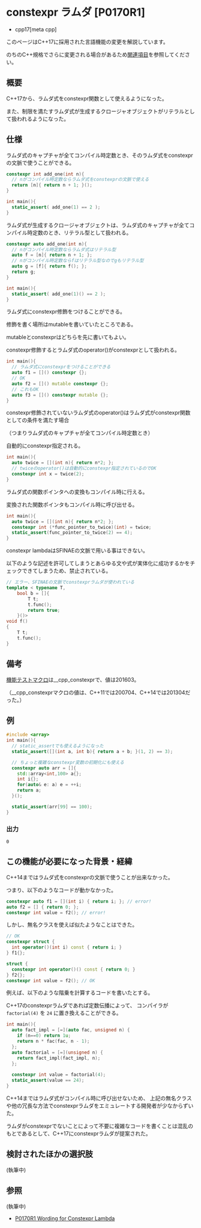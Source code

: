 # constexpr ラムダ [P0170R1]

* cpp17[meta cpp]

<!-- start lang caution -->

このページはC++17に採用された言語機能の変更を解説しています。

のちのC++規格でさらに変更される場合があるため[関連項目](#relative-page)を参照してください。

<!-- last lang caution -->

## 概要

C++17から、ラムダ式をconstexpr関数として使えるようになった。

また、制限を満たすラムダ式が生成するクロージャオブジェクトがリテラルとして扱われるようになった。

## 仕様

ラムダ式のキャプチャが全てコンパイル時定数とき、そのラムダ式をconstexprの文脈で使うことができる。

```cpp example
constexpr int add_one(int n){
  // nがコンパイル時定数ならラムダ式をconstexprの文脈で使える
  return [n]{ return n + 1; }();
}

int main(){
  static_assert( add_one(1) == 2 );
}
```

ラムダ式が生成するクロージャオブジェクトは、ラムダ式のキャプチャが全てコンパイル時定数のとき、リテラル型として扱われる。

```cpp example
constexpr auto add_one(int n){
  // nがコンパイル時定数ならラムダ式はリテラル型
  auto f = [n]{ return n + 1; };
  // nがコンパイル時定数ならfはリテラル型なのでgもリテラル型
  auto g = [f]{ return f(); };
  return g;
}

int main(){
  static_assert( add_one(1)() == 2 );
}
```

ラムダ式にconstexpr修飾をつけることができる。

修飾を書く場所はmutableを書いていたところである。

mutableとconstexprはどちらを先に書いてもよい。

constexpr修飾するとラムダ式のoperator()がconstexprとして扱われる。

```cpp example
int main(){
  // ラムダ式にconstexprをつけることができる
  auto f1 = []() constexpr {};
  // OK
  auto f2 = []() mutable constexpr {};
  // これもOK
  auto f3 = []() constexpr mutable {};
}
```

constexpr修飾されていないラムダ式のoperator()はラムダ式がconstexpr関数としての条件を満たす場合

（つまりラムダ式のキャプチャが全てコンパイル時定数とき）

自動的にconstexpr指定される。

```cpp example
int main(){
  auto twice = [](int n){ return n*2; };
  // twiceのoperator()は自動的にconstexpr指定されているのでOK
  constexpr int x = twice(2);
}
```

ラムダ式の関数ポインタへの変換もコンパイル時に行える。

変換された関数ポインタもコンパイル時に呼び出せる。

```cpp example
int main(){
  auto twice = [](int n){ return n*2; };
  constexpr int (*func_pointer_to_twice)(int) = twice;
  static_assert(func_pointer_to_twice(2) == 4);
}
```

constexpr lambdaはSFINAEの文脈で用いる事はできない。

以下のような記述を許可してしまうとあらゆる文や式が実体化に成功するかをチェックできてしまうため、禁止されている。

```cpp
// エラー、SFINAEの文脈でconstexprラムダが使われている
template < typename T,
    bool b = []{
        T t;
        t.func();
        return true;
    }()>
void f()
{
    T t;
    t.func();
}
```

## 備考

[機能テストマクロ](../../lang/cpp17/feature_test_macros.md)は__cpp_constexprで、値は201603。

（__cpp_constexprマクロの値は、C++11では200704、C++14では201304だった。）

## 例

```cpp example
#include <array>
int main(){
  // static_assertでも使えるようになった
  static_assert([](int a, int b){ return a + b; }(1, 2) == 3);

  // ちょっと複雑なconstexpr変数の初期化にも使える
  constexpr auto arr = []{
    std::array<int,100> a{};
    int i{};
    for(auto& e: a) e = ++i;
    return a;
  }();

  static_assert(arr[99] == 100);
}
```

### 出力

```
0
```

## この機能が必要になった背景・経緯

C++14まではラムダ式をconstexprの文脈で使うことが出来なかった。

つまり、以下のようなコードが動かなかった。

```cpp
constexpr auto f1 = [](int i) { return i; }; // error!
auto f2 = [] { return 0; };
constexpr int value = f2(); // error!
```

しかし、無名クラスを使えば似たようなことはできた。

```cpp
// OK
constexpr struct {
  int operator()(int i) const { return i; }
} f1{};

struct {
  constexpr int operator()() const { return 0; }
} f2{};
constexpr int value = f2(); // OK
```

例えば、以下のような階乗を計算するコードを書いたとする。

C++17のconstexprラムダであれば定数伝播によって、
コンパイラが `factorial(4)` を `24` に置き換えることができる。

```cpp example
int main(){
  auto fact_impl = [=](auto fac, unsigned n) {
    if (n==0) return 1u;
    return n * fac(fac, n - 1);
  };
  auto factorial = [=](unsigned n) {
    return fact_impl(fact_impl, n);
  };
    
  constexpr int value = factorial(4);
  static_assert(value == 24);
}
```

C++14まではラムダ式がコンパイル時に呼び出せないため、
上記の無名クラスや他の冗長な方法でconstexprラムダをエミュレートする開発者が少なからずいた。

ラムダがconstexprでないことによって不要に複雑なコードを書くことは混乱のもとであるとして、C++17にconstexprラムダが提案された。

## 検討されたほかの選択肢

(執筆中)

## 参照

(執筆中)
- [P0170R1 Wording for Constexpr Lambda](http://www.open-std.org/jtc1/sc22/wg21/docs/papers/2016/p0170r1.pdf)